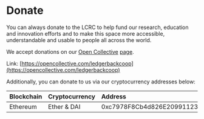 # Donate

You can always donate to the LCRC to help fund our research, education and innovation efforts and to make this space more accessible, understandable and usable to people all across the world.

We accept donations on our [Open Collective](https://opencollective.com/ledgerbackcoop) [page](https://opencollective.com/ledgerbackcoop).

Link: [https://opencollective.com/ledgerbackcoop](https://opencollective.com/ledgerbackcoop)

Additionally, you can donate to us via our cryptocurrency addresses below:

| Blockchain | Cryptocurrency | Address |
| :--- | :--- | :--- |
| Ethereum | Ether & DAI | 0xc7978F8Cb4d826E209911237676d1eeAF17942F4 |



